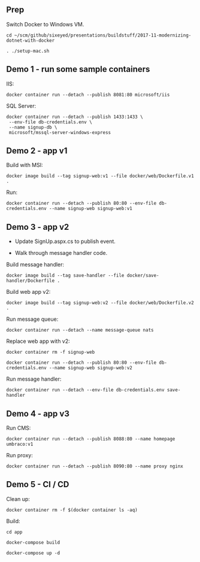 ## Prep

Switch Docker to Windows VM.

```
cd ~/scm/github/sixeyed/presentations/buildstuff/2017-11-modernizing-dotnet-with-docker

. ./setup-mac.sh
```

## Demo 1 - run some sample containers

IIS:

```
docker container run --detach --publish 8081:80 microsoft/iis
```

SQL Server:

```
docker container run --detach --publish 1433:1433 \
 --env-file db-credentials.env \
 --name signup-db \
 microsoft/mssql-server-windows-express
```

## Demo 2 - app v1

Build with MSI:

```
docker image build --tag signup-web:v1 --file docker/web/Dockerfile.v1 .
```

Run:

```
docker container run --detach --publish 80:80 --env-file db-credentials.env --name signup-web signup-web:v1
```

## Demo 3 - app v2

- Update SignUp.aspx.cs to publish event. 

- Walk through message handler code.

Build message handler:

```
docker image build --tag save-handler --file docker/save-handler/Dockerfile .
```

Build web app v2:

```
docker image build --tag signup-web:v2 --file docker/web/Dockerfile.v2 .
```

Run message queue:

```
docker container run --detach --name message-queue nats
```

Replace web app with v2:

```
docker container rm -f signup-web

docker container run --detach --publish 80:80 --env-file db-credentials.env --name signup-web signup-web:v2
```

Run message handler:

```
docker container run --detach --env-file db-credentials.env save-handler
```

## Demo 4 - app v3

Run CMS:

```
docker container run --detach --publish 8088:80 --name homepage umbraco:v1
```

Run proxy:

```
docker container run --detach --publish 8090:80 --name proxy nginx
```

## Demo 5 - CI / CD

Clean up:

```
docker container rm -f $(docker container ls -aq)
```

Build:

```
cd app

docker-compose build

docker-compose up -d
```